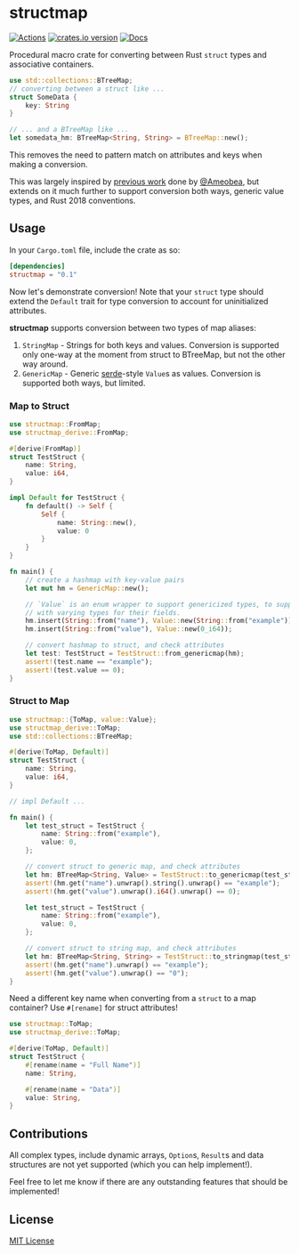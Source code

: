 # structmap

[![Actions][actions-badge]][actions-url]
[![crates.io version][crates-structmap-badge]][crates-structmap]
[![Docs][docs-badge]][docs.rs]

[actions-badge]: https://github.com/ex0dus-0x/structmap/workflows/CI/badge.svg?branch=master
[actions-url]: https://github.com/ex0dus-0x/structmap/actions

[crates-structmap-badge]: https://img.shields.io/crates/v/structmap.svg
[crates-structmap]: https://crates.io/crates/structmap

[docs-badge]: https://docs.rs/structmap/badge.svg
[docs.rs]: https://docs.rs/structmap

Procedural macro crate for converting between Rust `struct` types and associative containers.

```rust
use std::collections::BTreeMap;
// converting between a struct like ...
struct SomeData {
    key: String
}

// ... and a BTreeMap like ...
let somedata_hm: BTreeMap<String, String> = BTreeMap::new();
```

This removes the need to pattern match on attributes and keys when making a conversion.

This was largely inspired by [previous work](https://cprimozic.net/blog/writing-a-hashmap-to-struct-procedural-macro-in-rust/) done by [@Ameobea](https://github.com/Ameobea),
but extends on it much further to support conversion both ways, generic value types, and Rust 2018 conventions.

## Usage

In your `Cargo.toml` file, include the crate as so:

```toml
[dependencies]
structmap = "0.1"
```

Now let's demonstrate conversion! Note that your `struct` type should extend the `Default` trait for type conversion to account for uninitialized attributes.

__structmap__ supports conversion between two types of map aliases:

1. `StringMap` - Strings for both keys and values. Conversion is supported only one-way at the moment from struct to BTreeMap, but not the other way around.
2. `GenericMap` - Generic [serde](https://docs.serde.rs/serde_json/enum.Value.html)-style `Value`s as values. Conversion is supported both ways, but limited.

### Map to Struct

```rust
use structmap::FromMap;
use structmap_derive::FromMap;

#[derive(FromMap)]
struct TestStruct {
    name: String,
    value: i64,
}

impl Default for TestStruct {
    fn default() -> Self {
        Self {
            name: String::new(),
            value: 0
        }
    }
}

fn main() {
	// create a hashmap with key-value pairs
    let mut hm = GenericMap::new();

    // `Value` is an enum wrapper to support genericized types, to support structs
    // with varying types for their fields.
    hm.insert(String::from("name"), Value::new(String::from("example")));
    hm.insert(String::from("value"), Value::new(0_i64));

    // convert hashmap to struct, and check attributes
    let test: TestStruct = TestStruct::from_genericmap(hm);
    assert!(test.name == "example");
    assert!(test.value == 0);
}
```

### Struct to Map

```rust
use structmap::{ToMap, value::Value};
use structmap_derive::ToMap;
use std::collections::BTreeMap;

#[derive(ToMap, Default)]
struct TestStruct {
    name: String,
    value: i64,
}

// impl Default ...

fn main() {
    let test_struct = TestStruct {
        name: String::from("example"),
        value: 0,
    };

    // convert struct to generic map, and check attributes
    let hm: BTreeMap<String, Value> = TestStruct::to_genericmap(test_struct);
    assert!(hm.get("name").unwrap().string().unwrap() == "example");
    assert!(hm.get("value").unwrap().i64().unwrap() == 0);

    let test_struct = TestStruct {
        name: String::from("example"),
        value: 0,
    };

    // convert struct to string map, and check attributes
    let hm: BTreeMap<String, String> = TestStruct::to_stringmap(test_struct);
    assert!(hm.get("name").unwrap() == "example");
    assert!(hm.get("value").unwrap() == "0");
}
```

Need a different key name when converting from a `struct` to a map container? Use `#[rename]` for
struct attributes!

```rust
use structmap::ToMap;
use structmap_derive::ToMap;

#[derive(ToMap, Default)]
struct TestStruct {
    #[rename(name = "Full Name")]
    name: String,

    #[rename(name = "Data")]
    value: String,
}
```

## Contributions

All complex types, include dynamic arrays, `Option`s, `Result`s and data structures are not yet
supported (which you can help implement!).

Feel free to let me know if there are any outstanding features that should be implemented!

## License

[MIT License](https://codemuch.tech/license.txt)
